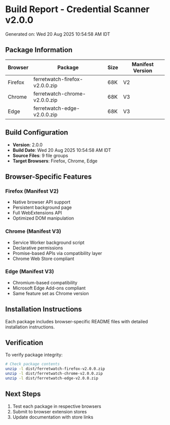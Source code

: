 # Build Report - Credential Scanner v2.0.0

Generated on: Wed 20 Aug 2025 10:54:58 AM IDT

## Package Information

| Browser | Package | Size | Manifest Version |
|---------|---------|------|------------------|
| Firefox | ferretwatch-firefox-v2.0.0.zip | 68K | V2 |
| Chrome | ferretwatch-chrome-v2.0.0.zip | 68K | V3 |
| Edge | ferretwatch-edge-v2.0.0.zip | 68K | V3 |

## Build Configuration

- **Version**: 2.0.0
- **Build Date**: Wed 20 Aug 2025 10:54:58 AM IDT
- **Source Files**: 9 file groups
- **Target Browsers**: Firefox, Chrome, Edge

## Browser-Specific Features

### Firefox (Manifest V2)
- Native browser API support
- Persistent background page
- Full WebExtensions API
- Optimized DOM manipulation

### Chrome (Manifest V3)
- Service Worker background script
- Declarative permissions
- Promise-based APIs via compatibility layer
- Chrome Web Store compliant

### Edge (Manifest V3)
- Chromium-based compatibility
- Microsoft Edge Add-ons compliant
- Same feature set as Chrome version

## Installation Instructions

Each package includes browser-specific README files with detailed installation instructions.

## Verification

To verify package integrity:
```bash
# Check package contents
unzip -l dist/ferretwatch-firefox-v2.0.0.zip
unzip -l dist/ferretwatch-chrome-v2.0.0.zip
unzip -l dist/ferretwatch-edge-v2.0.0.zip
```

## Next Steps

1. Test each package in respective browsers
2. Submit to browser extension stores
3. Update documentation with store links

